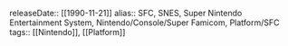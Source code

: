 releaseDate:: [[1990-11-21]]
alias:: SFC, SNES, Super Nintendo Entertainment System, Nintendo/Console/Super Famicom, Platform/SFC
tags:: [[Nintendo]], [[Platform]]
